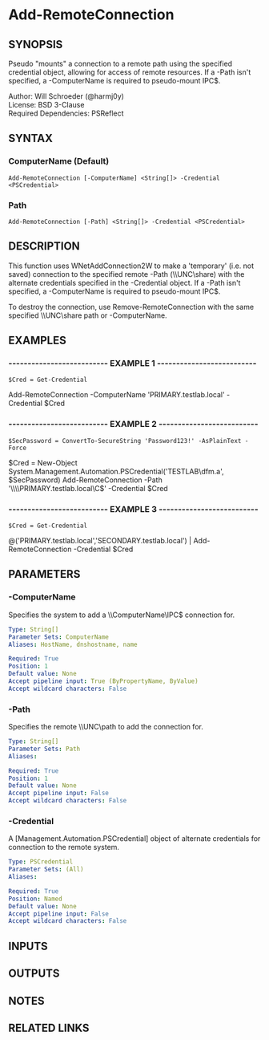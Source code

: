 # Add-RemoteConnection

## SYNOPSIS
Pseudo "mounts" a connection to a remote path using the specified
credential object, allowing for access of remote resources.
If a -Path isn't
specified, a -ComputerName is required to pseudo-mount IPC$.

Author: Will Schroeder (@harmj0y)  
License: BSD 3-Clause  
Required Dependencies: PSReflect

## SYNTAX

### ComputerName (Default)
```
Add-RemoteConnection [-ComputerName] <String[]> -Credential <PSCredential>
```

### Path
```
Add-RemoteConnection [-Path] <String[]> -Credential <PSCredential>
```

## DESCRIPTION
This function uses WNetAddConnection2W to make a 'temporary' (i.e.
not saved) connection
to the specified remote -Path (\\\\UNC\share) with the alternate credentials specified in the
-Credential object.
If a -Path isn't specified, a -ComputerName is required to pseudo-mount IPC$.

To destroy the connection, use Remove-RemoteConnection with the same specified \\\\UNC\share path
or -ComputerName.

## EXAMPLES

### -------------------------- EXAMPLE 1 --------------------------
```
$Cred = Get-Credential
```

Add-RemoteConnection -ComputerName 'PRIMARY.testlab.local' -Credential $Cred

### -------------------------- EXAMPLE 2 --------------------------
```
$SecPassword = ConvertTo-SecureString 'Password123!' -AsPlainText -Force
```

$Cred = New-Object System.Management.Automation.PSCredential('TESTLAB\dfm.a', $SecPassword)
Add-RemoteConnection -Path '\\\\PRIMARY.testlab.local\C$\' -Credential $Cred

### -------------------------- EXAMPLE 3 --------------------------
```
$Cred = Get-Credential
```

@('PRIMARY.testlab.local','SECONDARY.testlab.local') | Add-RemoteConnection  -Credential $Cred

## PARAMETERS

### -ComputerName
Specifies the system to add a \\\\ComputerName\IPC$ connection for.

```yaml
Type: String[]
Parameter Sets: ComputerName
Aliases: HostName, dnshostname, name

Required: True
Position: 1
Default value: None
Accept pipeline input: True (ByPropertyName, ByValue)
Accept wildcard characters: False
```

### -Path
Specifies the remote \\\\UNC\path to add the connection for.

```yaml
Type: String[]
Parameter Sets: Path
Aliases: 

Required: True
Position: 1
Default value: None
Accept pipeline input: False
Accept wildcard characters: False
```

### -Credential
A \[Management.Automation.PSCredential\] object of alternate credentials
for connection to the remote system.

```yaml
Type: PSCredential
Parameter Sets: (All)
Aliases: 

Required: True
Position: Named
Default value: None
Accept pipeline input: False
Accept wildcard characters: False
```

## INPUTS

## OUTPUTS

## NOTES

## RELATED LINKS


